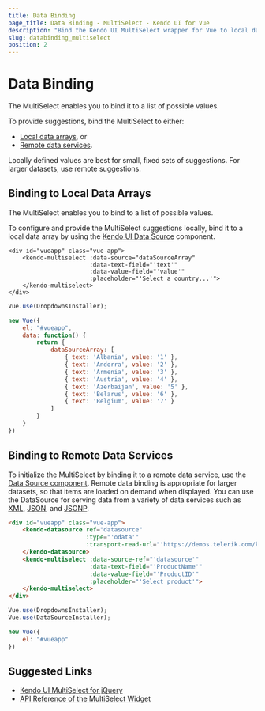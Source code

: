 ```yaml
---
title: Data Binding
page_title: Data Binding - MultiSelect - Kendo UI for Vue
description: "Bind the Kendo UI MultiSelect wrapper for Vue to local data arrays or remote data services."
slug: databinding_multiselect
position: 2
---
```


# Data Binding

The MultiSelect enables you to bind it to a list of possible values.

To provide suggestions, bind the MultiSelect to either:
* [Local data arrays](#toc-binding-to-local-data-arrays), or
* [Remote data services](#toc-binding-to-remote-data-services).

Locally defined values are best for small, fixed sets of suggestions. For larger datasets, use remote suggestions.

## Binding to Local Data Arrays

The MultiSelect enables you to bind to a list of possible values.

To configure and provide the MultiSelect suggestions locally, bind it to a local data array by using the [Kendo UI Data Source](https://docs.telerik.com/kendo-ui/framework/datasource/overview) component.

```html-preview
<div id="vueapp" class="vue-app">
    <kendo-multiselect :data-source="dataSourceArray"
                       :data-text-field="'text'"
                       :data-value-field="'value'"
                       :placeholder="'Select a country...'">
    </kendo-multiselect>
</div>
```
```js
Vue.use(DropdownsInstaller);

new Vue({
    el: "#vueapp",
    data: function() {
        return {
            dataSourceArray: [
                { text: 'Albania', value: '1' },
                { text: 'Andorra', value: '2' },
                { text: 'Armenia', value: '3' },
                { text: 'Austria', value: '4' },
                { text: 'Azerbaijan', value: '5' },
                { text: 'Belarus', value: '6' },
                { text: 'Belgium', value: '7' }
            ]
        }
    }
})
```

## Binding to Remote Data Services

To initialize the MultiSelect by binding it to a remote data service, use the [Data Source component](https://docs.telerik.com/kendo-ui/framework/datasource/overview). Remote data binding is appropriate for larger datasets, so that items are loaded on demand when displayed. You can use the DataSource for serving data from a variety of data services such as [XML](http://en.wikipedia.org/wiki/XML), [JSON](http://en.wikipedia.org/wiki/JSON), and [JSONP](http://en.wikipedia.org/wiki/JSONP).

```html
<div id="vueapp" class="vue-app">
    <kendo-datasource ref="datasource"
                      :type="'odata'"
                      :transport-read-url="'https://demos.telerik.com/kendo-ui/service/Northwind.svc/Products'">
    </kendo-datasource>
    <kendo-multiselect :data-source-ref="'datasource'"
                       :data-text-field="'ProductName'"
                       :data-value-field="'ProductID'"
                       :placeholder="'Select product'">
    </kendo-multiselect>
</div>
```
```js
Vue.use(DropdownsInstaller);
Vue.use(DataSourceInstaller);

new Vue({
    el: "#vueapp"
})
```

## Suggested Links

* [Kendo UI MultiSelect for jQuery](https://docs.telerik.com/kendo-ui/controls/editors/multiselect/overview)
* [API Reference of the MultiSelect Widget](https://docs.telerik.com/kendo-ui/api/javascript/ui/multiselect)
